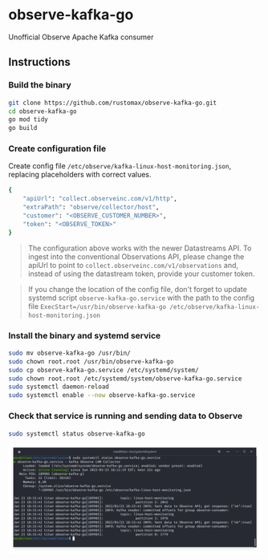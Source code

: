 # observe-kafka-go

Unofficial Observe Apache Kafka consumer


## Instructions

### Build the binary

```sh
git clone https://github.com/rustomax/observe-kafka-go.git
cd observe-kafka-go
go mod tidy
go build
```

### Create configuration file

Create config file `/etc/observe/kafka-linux-host-monitoring.json`, replacing placeholders with correct values.

```sh
{
    "apiUrl": "collect.observeinc.com/v1/http",
    "extraPath": "observe/collector/host",
    "customer": "<OBSERVE_CUSTOMER_NUMBER>",
    "token": "<OBSERVE_TOKEN>"
}
```

> The configuration above works with the newer Datastreams API. To ingest into the conventional Observations API, please change the apiUrl to point to `collect.observeinc.com/v1/observations` and, instead of using the datastream token, provide your customer token.

> If you change the location of the config file, don't forget to update systemd script `observe-kafka-go.service` with the path to the config file `ExecStart=/usr/bin/observe-kafka-go /etc/observe/kafka-linux-host-monitoring.json`

### Install the binary and systemd service

```sh
sudo mv observe-kafka-go /usr/bin/
sudo chown root.root /usr/bin/observe-kafka-go
sudo cp observe-kafka-go.service /etc/systemd/system/
sudo chown root.root /etc/systemd/system/observe-kafka-go.service
sudo systemctl daemon-reload
sudo systemctl enable --now observe-kafka-go.service
```

### Check that service is running and sending data to Observe

```sh
sudo systemctl status observe-kafka-go
```

![Screenshot](./screenshot.png)